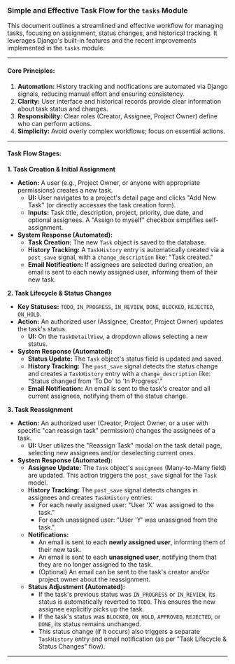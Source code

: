### Simple and Effective Task Flow for the `tasks` Module

This document outlines a streamlined and effective workflow for managing tasks, focusing on assignment, status changes, and historical tracking. It leverages Django's built-in features and the recent improvements implemented in the `tasks` module.

---

#### **Core Principles:**

1.  **Automation:** History tracking and notifications are automated via Django signals, reducing manual effort and ensuring consistency.
2.  **Clarity:** User interface and historical records provide clear information about task status and changes.
3.  **Responsibility:** Clear roles (Creator, Assignee, Project Owner) define who can perform actions.
4.  **Simplicity:** Avoid overly complex workflows; focus on essential actions.

---

#### **Task Flow Stages:**

**1. Task Creation & Initial Assignment**

*   **Action:** A user (e.g., Project Owner, or anyone with appropriate permissions) creates a new task.
    *   **UI:** User navigates to a project's detail page and clicks "Add New Task" (or directly accesses the task creation form).
    *   **Inputs:** Task title, description, project, priority, due date, and optional assignees. A "Assign to myself" checkbox simplifies self-assignment.
*   **System Response (Automated):**
    *   **Task Creation:** The new `Task` object is saved to the database.
    *   **History Tracking:** A `TaskHistory` entry is automatically created via a `post_save` signal, with a `change_description` like: "Task created."
    *   **Email Notification:** If assignees are selected during creation, an email is sent to each newly assigned user, informing them of their new task.

**2. Task Lifecycle & Status Changes**

*   **Key Statuses:** `TODO`, `IN_PROGRESS`, `IN_REVIEW`, `DONE`, `BLOCKED`, `REJECTED`, `ON_HOLD`.
*   **Action:** An authorized user (Assignee, Creator, Project Owner) updates the task's status.
    *   **UI:** On the `TaskDetailView`, a dropdown allows selecting a new status.
*   **System Response (Automated):**
    *   **Status Update:** The `Task` object's status field is updated and saved.
    *   **History Tracking:** The `post_save` signal detects the status change and creates a `TaskHistory` entry with a `change_description` like: "Status changed from 'To Do' to 'In Progress'."
    *   **Email Notification:** An email is sent to the task's creator and all current assignees, notifying them of the status change.

**3. Task Reassignment**

*   **Action:** An authorized user (Creator, Project Owner, or a user with specific "can reassign task" permission) changes the assignees of a task.
    *   **UI:** User utilizes the "Reassign Task" modal on the task detail page, selecting new assignees and/or deselecting current ones.
*   **System Response (Automated):**
    *   **Assignee Update:** The `Task` object's `assignees` (Many-to-Many field) are updated. This action triggers the `post_save` signal for the `Task` model.
    *   **History Tracking:** The `post_save` signal detects changes in assignees and creates `TaskHistory` entries:
        *   For each newly assigned user: "User 'X' was assigned to the task."
        *   For each unassigned user: "User 'Y' was unassigned from the task."
    *   **Notifications:**
        *   An email is sent to each **newly assigned user**, informing them of their new task.
        *   An email is sent to each **unassigned user**, notifying them that they are no longer assigned to the task.
        *   (Optional) An email can be sent to the task's creator and/or project owner about the reassignment.
    *   **Status Adjustment (Automated):**
        *   If the task's previous status was `IN_PROGRESS` or `IN_REVIEW`, its status is automatically reverted to `TODO`. This ensures the new assignee explicitly picks up the task.
        *   If the task's status was `BLOCKED`, `ON_HOLD`, `APPROVED`, `REJECTED`, or `DONE`, its status remains unchanged.
        *   This status change (if it occurs) also triggers a separate `TaskHistory` entry and email notification (as per "Task Lifecycle & Status Changes" flow).

---